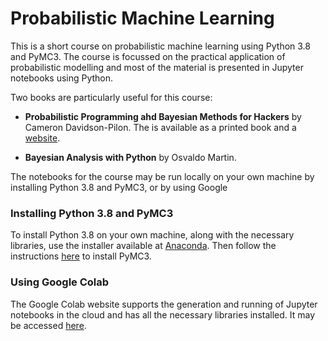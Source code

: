 # Probabilistic Machine Learning

This is a short course on probabilistic machine learning using Python 3.8 and PyMC3. The course is focussed on the practical application of probabilistic modelling and most of the material is presented in Jupyter notebooks using Python.

Two books are particularly useful for this course:

* **Probabilistic Programming ahd Bayesian Methods for Hackers** by Cameron Davidson-Pilon. The is available as a printed book and a [website](https://camdavidsonpilon.github.io/Probabilistic-Programming-and-Bayesian-Methods-for-Hackers/).

* **Bayesian Analysis with Python** by Osvaldo Martin.

The notebooks for the course may be run locally on your own machine by installing Python 3.8 and PyMC3, or by using Google

### Installing Python 3.8 and PyMC3

To install Python 3.8 on your own machine, along with the necessary libraries, use the installer available at [Anaconda](https://www.anaconda.com/products/individual). Then follow the instructions [here](https://docs.pymc.io) to install PyMC3.

### Using Google Colab

The Google Colab website supports the generation and running of Jupyter notebooks in the cloud and has all the necessary libraries installed. It may be accessed [here](https://colab.research.google.com/).